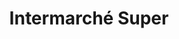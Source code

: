 ---
title: "Intermarché Super"
url: /peronne/intermarche-super-avenue-de-leurope/
shop: Supermarkt
---